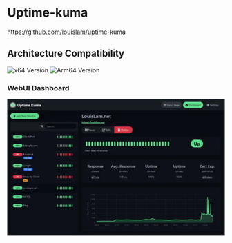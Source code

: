 # Uptime-kuma

<https://github.com/louislam/uptime-kuma>

## Architecture Compatibility

![x64 Version](https://img.shields.io/docker/v/louislam/uptime-kuma/latest?arch=amd64&label=x64) ![Arm64 Version](https://img.shields.io/docker/v/louislam/uptime-kuma/latest?arch=arm64&label=arm64)

### WebUI Dashboard

![Uptime-kuma UI](../../resources/screenshots/uptime-kuma.webp)
